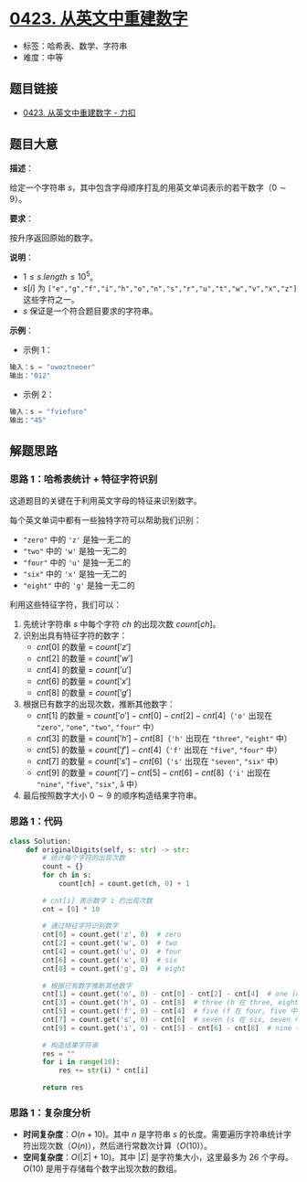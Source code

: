 # [0423. 从英文中重建数字](https://leetcode.cn/problems/reconstruct-original-digits-from-english/)

- 标签：哈希表、数学、字符串
- 难度：中等

## 题目链接

- [0423. 从英文中重建数字 - 力扣](https://leetcode.cn/problems/reconstruct-original-digits-from-english/)

## 题目大意

**描述**：

给定一个字符串 $s$，其中包含字母顺序打乱的用英文单词表示的若干数字（$0 \sim 9$）。

**要求**：

按升序返回原始的数字。

**说明**：

- $1 \le s.length \le 10^{5}$。
- $s[i]$ 为 `["e","g","f","i","h","o","n","s","r","u","t","w","v","x","z"]` 这些字符之一。
- $s$ 保证是一个符合题目要求的字符串。

**示例**：

- 示例 1：

```python
输入：s = "owoztneoer"
输出："012"
```

- 示例 2：

```python
输入：s = "fviefuro"
输出："45"
```

## 解题思路

### 思路 1：哈希表统计 + 特征字符识别

这道题目的关键在于利用英文字母的特征来识别数字。

每个英文单词中都有一些独特字符可以帮助我们识别：

- `"zero"` 中的 `'z'` 是独一无二的
- `"two"` 中的 `'w'` 是独一无二的
- `"four"` 中的 `'u'` 是独一无二的
- `"six"` 中的 `'x'` 是独一无二的
- `"eight"` 中的 `'g'` 是独一无二的

利用这些特征字符，我们可以：

1. 先统计字符串 $s$ 中每个字符 $ch$ 的出现次数 $count[ch]$。
2. 识别出具有特征字符的数字：
   - $cnt[0]$ 的数量 = $count['z']$
   - $cnt[2]$ 的数量 = $count['w']$
   - $cnt[4]$ 的数量 = $count['u']$
   - $cnt[6]$ 的数量 = $count['x']$
   - $cnt[8]$ 的数量 = $count['g']$
3. 根据已有数字的出现次数，推断其他数字：
   - $cnt[1]$ 的数量 = $count['o'] - cnt[0] - cnt[2] - cnt[4]$（`'o'` 出现在 `"zero"`, `"one"`, `"two"`, `"four"` 中）
   - $cnt[3]$ 的数量 = $count['h'] - cnt[8]$（`'h'` 出现在 `"three"`, `"eight"` 中）
   - $cnt[5]$ 的数量 = $count['f'] - cnt[4]$（`'f'` 出现在 `"five"`, `"four"` 中）
   - $cnt[7]$ 的数量 = $count['s'] - cnt[6]$（`'s'` 出现在 `"seven"`, `"six"` 中）
   - $cnt[9]$ 的数量 = $count['i'] - cnt[5] - cnt[6] - cnt[8]$（`'i'` 出现在 `"nine"`, `"five"`, `"six"`, `å` 中）
4. 最后按照数字大小 $0 \sim 9$ 的顺序构造结果字符串。

### 思路 1：代码

```python
class Solution:
    def originalDigits(self, s: str) -> str:
        # 统计每个字符的出现次数
        count = {}
        for ch in s:
            count[ch] = count.get(ch, 0) + 1
        
        # cnt[i] 表示数字 i 的出现次数
        cnt = [0] * 10
        
        # 通过特征字符识别数字
        cnt[0] = count.get('z', 0)  # zero
        cnt[2] = count.get('w', 0)  # two
        cnt[4] = count.get('u', 0)  # four
        cnt[6] = count.get('x', 0)  # six
        cnt[8] = count.get('g', 0)  # eight
        
        # 根据已有数字推断其他数字
        cnt[1] = count.get('o', 0) - cnt[0] - cnt[2] - cnt[4]  # one (o 在 zero, one, two, four 中)
        cnt[3] = count.get('h', 0) - cnt[8]  # three (h 在 three, eight 中)
        cnt[5] = count.get('f', 0) - cnt[4]  # five (f 在 four, five 中)
        cnt[7] = count.get('s', 0) - cnt[6]  # seven (s 在 six, seven 中)
        cnt[9] = count.get('i', 0) - cnt[5] - cnt[6] - cnt[8]  # nine (i 在 five, six, eight, nine 中)
        
        # 构造结果字符串
        res = ""
        for i in range(10):
            res += str(i) * cnt[i]
        
        return res
```

### 思路 1：复杂度分析

- **时间复杂度**：$O(n + 10)$。其中 $n$ 是字符串 $s$ 的长度。需要遍历字符串统计字符出现次数（$O(n)$），然后进行常数次计算（$O(10)$）。
- **空间复杂度**：$O(|\Sigma| + 10)$。其中 $|\Sigma|$ 是字符集大小，这里最多为 26 个字母。$O(10)$ 是用于存储每个数字出现次数的数组。
